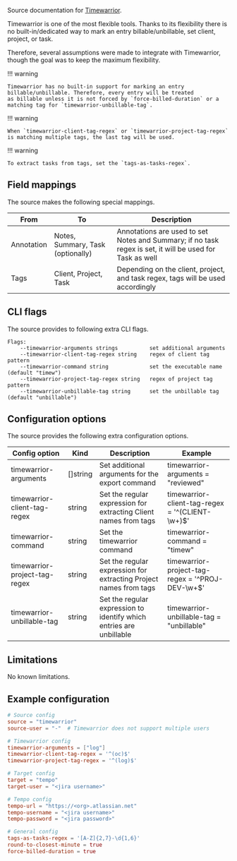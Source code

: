 Source documentation for [Timewarrior](https://timewarrior.net/).

Timewarrior is one of the most flexible tools. Thanks to its flexibility there is no built-in/dedicated way to mark an entry billable/unbillable, set client, project, or task.

Therefore, several assumptions were made to integrate with Timewarrior, though the goal was to keep the maximum flexibility.

!!! warning

    Timewarrior has no built-in support for marking an entry billable/unbillable. Therefore, every entry will be treated
    as billable unless it is not forced by `force-billed-duration` or a matching tag for `timewarrior-unbillable-tag`.

!!! warning

    When `timewarrior-client-tag-regex` or `timewarrior-project-tag-regex` is matching multiple tags, the last tag will be used.

!!! warning

    To extract tasks from tags, set the `tags-as-tasks-regex`.

## Field mappings

The source makes the following special mappings.

| From       | To                                | Description                                                                                              |
| ---------- | --------------------------------- | -------------------------------------------------------------------------------------------------------- |
| Annotation | Notes, Summary, Task (optionally) | Annotations are used to set Notes and Summary; if no task regex is set, it will be used for Task as well |
| Tags       | Client, Project, Task             | Depending on the client, project, and task regex, tags will be used accordingly                          |

## CLI flags

The source provides to following extra CLI flags.

```plaintext
Flags:
    --timewarrior-arguments strings          set additional arguments
    --timewarrior-client-tag-regex string    regex of client tag pattern
    --timewarrior-command string             set the executable name (default "timew")
    --timewarrior-project-tag-regex string   regex of project tag pattern
    --timewarrior-unbillable-tag string      set the unbillable tag (default "unbillable")
```

## Configuration options

The source provides the following extra configuration options.

| Config option                 | Kind    | Description                                                         | Example                                          |
| ----------------------------- | ------- | ------------------------------------------------------------------- | ------------------------------------------------ |
| timewarrior-arguments         | []string | Set additional arguments for the export command                    | timewarrior-arguments = "reviewed"               |
| timewarrior-client-tag-regex  | string  | Set the regular expression for extracting Client names from tags    | timewarrior-client-tag-regex = '^(CLIENT-\w+)$'  |
| timewarrior-command           | string  | Set the timewarrior command                                         | timewarrior-command = "timew"                    |
| timewarrior-project-tag-regex | string  | Set the regular expression for extracting Project names from tags   | timewarrior-project-tag-regex = '^PROJ-DEV-\w+$' |
| timewarrior-unbillable-tag    | string  | Set the regular expression to identify which entries are unbillable | timewarrior-unbillable-tag = "unbillable"        |

## Limitations

No known limitations.

## Example configuration

```toml
# Source config
source = "timewarrior"
source-user = "-"  # Timewarrior does not support multiple users

# Timewarrior config
timewarrior-arguments = ["log"]
timewarrior-client-tag-regex = '^(oc)$'
timewarrior-project-tag-regex = '^(log)$'

# Target config
target = "tempo"
target-user = "<jira username>"

# Tempo config
tempo-url = "https://<org>.atlassian.net"
tempo-username = "<jira username>"
tempo-password = "<jira password>"

# General config
tags-as-tasks-regex = '[A-Z]{2,7}-\d{1,6}'
round-to-closest-minute = true
force-billed-duration = true
```
